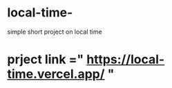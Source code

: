 # local-time-
simple short project on local time 
# prject link =" https://local-time.vercel.app/ "
